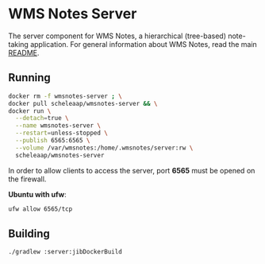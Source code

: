 # WMS Notes Server

The server component for WMS Notes, a hierarchical (tree-based) note-taking application.
For general information about WMS Notes, read the main [README](../README.md).


## Running

```bash
docker rm -f wmsnotes-server ; \
docker pull scheleaap/wmsnotes-server && \
docker run \
  --detach=true \
  --name wmsnotes-server \
  --restart=unless-stopped \
  --publish 6565:6565 \
  --volume /var/wmsnotes:/home/.wmsnotes/server:rw \
  scheleaap/wmsnotes-server
```

In order to allow clients to access the server, port **6565** must be opened on the firewall.

**Ubuntu with ufw**:
```bash
ufw allow 6565/tcp
```


## Building

```bash
./gradlew :server:jibDockerBuild
```
